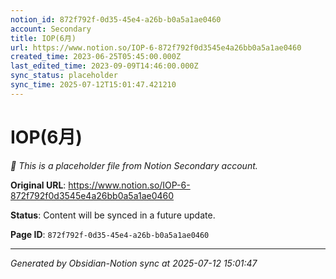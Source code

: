 ```yaml
---
notion_id: 872f792f-0d35-45e4-a26b-b0a5a1ae0460
account: Secondary
title: IOP(6月)
url: https://www.notion.so/IOP-6-872f792f0d3545e4a26bb0a5a1ae0460
created_time: 2023-06-25T05:45:00.000Z
last_edited_time: 2023-09-09T14:46:00.000Z
sync_status: placeholder
sync_time: 2025-07-12T15:01:47.421210
---
```


# IOP(6月)

*🔄 This is a placeholder file from Notion Secondary account.*

**Original URL**: https://www.notion.so/IOP-6-872f792f0d3545e4a26bb0a5a1ae0460

**Status**: Content will be synced in a future update.

**Page ID**: `872f792f-0d35-45e4-a26b-b0a5a1ae0460`

---

*Generated by Obsidian-Notion sync at 2025-07-12 15:01:47*
